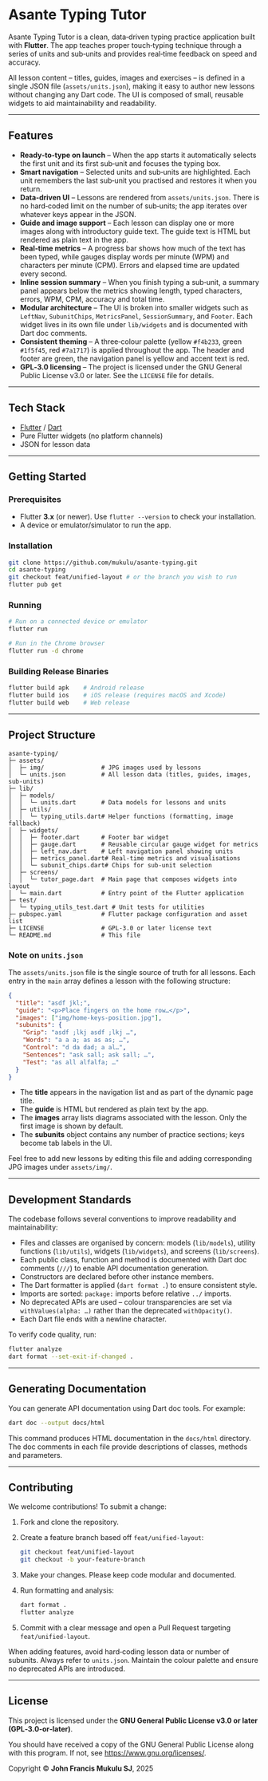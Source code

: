 # Asante Typing Tutor

Asante Typing Tutor is a clean, data‑driven typing practice application built with **Flutter**.  The app teaches proper touch‑typing technique through a series of units and sub‑units and provides real‑time feedback on speed and accuracy.

All lesson content – titles, guides, images and exercises – is defined in a single JSON file (`assets/units.json`), making it easy to author new lessons without changing any Dart code.  The UI is composed of small, reusable widgets to aid maintainability and readability.

---

## Features

* **Ready‑to‑type on launch** – When the app starts it automatically selects the first unit and its first sub‑unit and focuses the typing box.
* **Smart navigation** – Selected units and sub‑units are highlighted.  Each unit remembers the last sub‑unit you practised and restores it when you return.
* **Data‑driven UI** – Lessons are rendered from `assets/units.json`.  There is no hard‑coded limit on the number of sub‑units; the app iterates over whatever keys appear in the JSON.
* **Guide and image support** – Each lesson can display one or more images along with introductory guide text.  The guide text is HTML but rendered as plain text in the app.
* **Real‑time metrics** – A progress bar shows how much of the text has been typed, while gauges display words per minute (WPM) and characters per minute (CPM).  Errors and elapsed time are updated every second.
* **Inline session summary** – When you finish typing a sub‑unit, a summary panel appears below the metrics showing length, typed characters, errors, WPM, CPM, accuracy and total time.
* **Modular architecture** – The UI is broken into smaller widgets such as `LeftNav`, `SubunitChips`, `MetricsPanel`, `SessionSummary`, and `Footer`.  Each widget lives in its own file under `lib/widgets` and is documented with Dart doc comments.
* **Consistent theming** – A three‑colour palette (yellow `#f4b233`, green `#1f5f45`, red `#7a1717`) is applied throughout the app.  The header and footer are green, the navigation panel is yellow and accent text is red.
* **GPL‑3.0 licensing** – The project is licensed under the GNU General Public License v3.0 or later.  See the `LICENSE` file for details.

---

## Tech Stack

* [Flutter](https://flutter.dev/) / [Dart](https://dart.dev/)
* Pure Flutter widgets (no platform channels)
* JSON for lesson data

---

## Getting Started

### Prerequisites

* Flutter **3.x** (or newer).  Use `flutter --version` to check your installation.
* A device or emulator/simulator to run the app.

### Installation

```bash
git clone https://github.com/mukulu/asante-typing.git
cd asante-typing
git checkout feat/unified-layout # or the branch you wish to run
flutter pub get
```

### Running

```bash
# Run on a connected device or emulator
flutter run

# Run in the Chrome browser
flutter run -d chrome
```

### Building Release Binaries

```bash
flutter build apk    # Android release
flutter build ios    # iOS release (requires macOS and Xcode)
flutter build web    # Web release
```

---

## Project Structure

```
asante-typing/
├─ assets/
│  ├─ img/                # JPG images used by lessons
│  └─ units.json          # All lesson data (titles, guides, images, sub‑units)
├─ lib/
│  ├─ models/
│  │  └─ units.dart       # Data models for lessons and units
│  ├─ utils/
│  │  └─ typing_utils.dart# Helper functions (formatting, image fallback)
│  ├─ widgets/
│  │  ├─ footer.dart      # Footer bar widget
│  │  ├─ gauge.dart       # Reusable circular gauge widget for metrics
│  │  ├─ left_nav.dart    # Left navigation panel showing units
│  │  ├─ metrics_panel.dart# Real‑time metrics and visualisations
│  │  └─ subunit_chips.dart# Chips for sub‑unit selection
│  ├─ screens/
│  │  └─ tutor_page.dart  # Main page that composes widgets into layout
│  └─ main.dart           # Entry point of the Flutter application
├─ test/
│  └─ typing_utils_test.dart # Unit tests for utilities
├─ pubspec.yaml           # Flutter package configuration and asset list
├─ LICENSE                # GPL‑3.0 or later license text
└─ README.md              # This file
```

### Note on `units.json`

The `assets/units.json` file is the single source of truth for all lessons.  Each entry in the `main` array defines a lesson with the following structure:

```json
{
  "title": "asdf jkl;",
  "guide": "<p>Place fingers on the home row…</p>",
  "images": ["img/home-keys-position.jpg"],
  "subunits": {
    "Grip": "asdf ;lkj asdf ;lkj …",
    "Words": "a a a; as as as; …",
    "Control": "d da dad; a al…",
    "Sentences": "ask sall; ask sall; …",
    "Test": "as all alfalfa; …"
  }
}
```

* The **title** appears in the navigation list and as part of the dynamic page title.
* The **guide** is HTML but rendered as plain text by the app.
* The **images** array lists diagrams associated with the lesson.  Only the first image is shown by default.
* The **subunits** object contains any number of practice sections; keys become tab labels in the UI.

Feel free to add new lessons by editing this file and adding corresponding JPG images under `assets/img/`.

---

## Development Standards

The codebase follows several conventions to improve readability and maintainability:

* Files and classes are organised by concern: models (`lib/models`), utility functions (`lib/utils`), widgets (`lib/widgets`), and screens (`lib/screens`).
* Each public class, function and method is documented with Dart doc comments (`///`) to enable API documentation generation.
* Constructors are declared before other instance members.
* The Dart formatter is applied (`dart format .`) to ensure consistent style.
* Imports are sorted: `package:` imports before relative `../` imports.
* No deprecated APIs are used – colour transparencies are set via `withValues(alpha: …)` rather than the deprecated `withOpacity()`.
* Each Dart file ends with a newline character.

To verify code quality, run:

```bash
flutter analyze
dart format --set-exit-if-changed .
```

---

## Generating Documentation

You can generate API documentation using Dart doc tools.  For example:

```bash
dart doc --output docs/html
```

This command produces HTML documentation in the `docs/html` directory.  The doc comments in each file provide descriptions of classes, methods and parameters.

---

## Contributing

We welcome contributions!  To submit a change:

1. Fork and clone the repository.
2. Create a feature branch based off `feat/unified-layout`:

   ```bash
   git checkout feat/unified-layout
   git checkout -b your-feature-branch
   ```

3. Make your changes.  Please keep code modular and documented.
4. Run formatting and analysis:

   ```bash
   dart format .
   flutter analyze
   ```

5. Commit with a clear message and open a Pull Request targeting `feat/unified-layout`.

When adding features, avoid hard‑coding lesson data or number of subunits.  Always refer to `units.json`.  Maintain the colour palette and ensure no deprecated APIs are introduced.

---

## License

This project is licensed under the **GNU General Public License v3.0 or later (GPL‑3.0‑or‑later)**.

You should have received a copy of the GNU General Public License along with this program.  If not, see <https://www.gnu.org/licenses/>.

Copyright © **John Francis Mukulu SJ**, 2025
